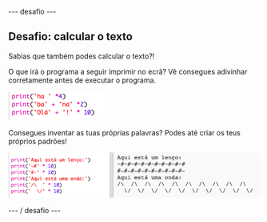\--- desafio \---

## Desafio: calcular o texto

Sabias que também podes calcular o texto?!

O que irá o programa a seguir imprimir no ecrã? Vê consegues adivinhar corretamente antes de executar o programa.

![captura de ecrã](images/me-text-calc.png)

Consegues inventar as tuas próprias palavras? Podes até criar os teus próprios padrões!

![captura de ecrã](images/me-patterns.png)

\--- / desafio \---